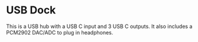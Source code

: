# USB Dock

This is a USB hub with a USB C input and 3 USB C outputs. It also includes a PCM2902 DAC/ADC to plug in headphones. 
